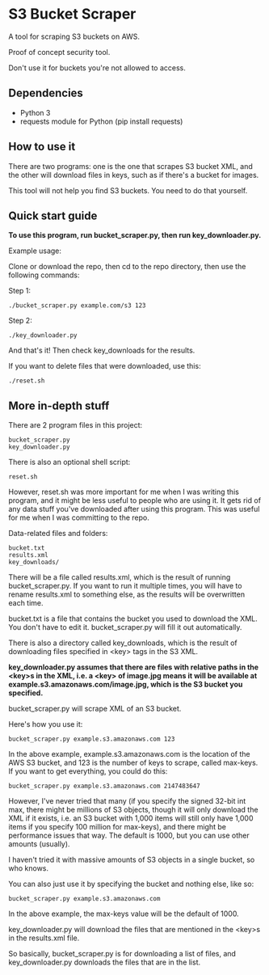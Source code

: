 # S3 Bucket Scraper
A tool for scraping S3 buckets on AWS. 

Proof of concept security tool. 

Don't use it for buckets you're not allowed to access.

## Dependencies

- Python 3
- requests module for Python (pip install requests)

## How to use it

There are two programs: one is the one that scrapes S3 bucket XML, and the other will download files in keys, such as if there's a bucket for images.

This tool will not help you find S3 buckets. You need to do that yourself.

## Quick start guide

**To use this program, run bucket_scraper.py, then run key_downloader.py.**

Example usage:

Clone or download the repo, then cd to the repo directory, then use the following commands:

Step 1:
```
./bucket_scraper.py example.com/s3 123
```
Step 2:
```
./key_downloader.py
```
And that's it! Then check key_downloads for the results.

If you want to delete files that were downloaded, use this:
```
./reset.sh
```

## More in-depth stuff

There are 2 program files in this project:

```
bucket_scraper.py
key_downloader.py
```

There is also an optional shell script:

```
reset.sh
```

However, reset.sh was more important for me when I was writing this program, and it might be less useful to people who are using it. It gets rid of any data stuff you've downloaded after using this program. This was useful for me when I was committing to the repo. 

Data-related files and folders:

```
bucket.txt
results.xml
key_downloads/
```

There will be a file called results.xml, which is the result of running bucket_scraper.py. If you want to run it multiple times, you will have to rename results.xml to something else, as the results will be overwritten each time.

bucket.txt is a file that contains the bucket you used to download the XML. You don't have to edit it. bucket_scraper.py will fill it out automatically.

There is also a directory called key_downloads, which is the result of downloading files specified in \<key> tags in the S3 XML.

**key_downloader.py assumes that there are files with relative paths in the \<key>s in the XML, i.e. a \<key> of image.jpg means it will be available at example.s3.amazonaws.com/image.jpg, which is the S3 bucket you specified.**

bucket_scraper.py will scrape XML of an S3 bucket.

Here's how you use it:

```
bucket_scraper.py example.s3.amazonaws.com 123
```

In the above example, example.s3.amazonaws.com is the location of the AWS S3 bucket, and 123 is the number of keys to scrape, called max-keys. If you want to get everything, you could do this:

```
bucket_scraper.py example.s3.amazonaws.com 2147483647
```

However, I've never tried that many (if you specify the signed 32-bit int max, there might be millions of S3 objects, though it will only download the XML if it exists, i.e. an S3 bucket with 1,000 items will still only have 1,000 items if you specify 100 million for max-keys), and there might be performance issues that way. The default is 1000, but you can use other amounts (usually).

I haven't tried it with massive amounts of S3 objects in a single bucket, so who knows.

You can also just use it by specifying the bucket and nothing else, like so:

```
bucket_scraper.py example.s3.amazonaws.com
```

In the above example, the max-keys value will be the default of 1000.

key_downloader.py will download the files that are mentioned in the \<key>s in the results.xml file.

So basically, bucket_scraper.py is for downloading a list of files, and key_downloader.py downloads the files that are in the list.



